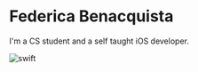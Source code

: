 # Federica Benacquista
I'm a CS student and a self taught iOS developer.  

![swift](https://img.shields.io/badge/Swift-F05138?style=for-the-badge&logo=Swift&logoColor=white)

<!--
**marybnq/marybnq** is a ✨ _special_ ✨ repository because its `README.md` (this file) appears on your GitHub profile.

Here are some ideas to get you started:

- 🔭 I’m currently working on ...
- 🌱 I’m currently learning ...
- 👯 I’m looking to collaborate on ...
- 🤔 I’m looking for help with ...
- 💬 Ask me about ...
- 📫 How to reach me: ...
- 😄 Pronouns: ...
- ⚡ Fun fact: ...
-->
